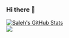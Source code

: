 ### Hi there 👋

<!-- https://github.com/anuraghazra/github-readme-stats -->
<p align='left'>
<a href="https://github.com/alkhalifas/alkhalifas">
<img align="center" src="https://github-readme-stats.vercel.app/api?username=alkhalifas&show_icons=true&line_height=33&line_width=50&count_private=true&theme=algolia" alt="Saleh's GitHub Stats" />
</a>

  
<br>
<a href="https://github.com/alkhalifas/alkhalifas">
  <img align="center" src="https://github-readme-stats.vercel.app/api/top-langs/?username=alkhalifas&count_private=true&hide=html&theme=algolia" />
</a>
</p>
<end>
